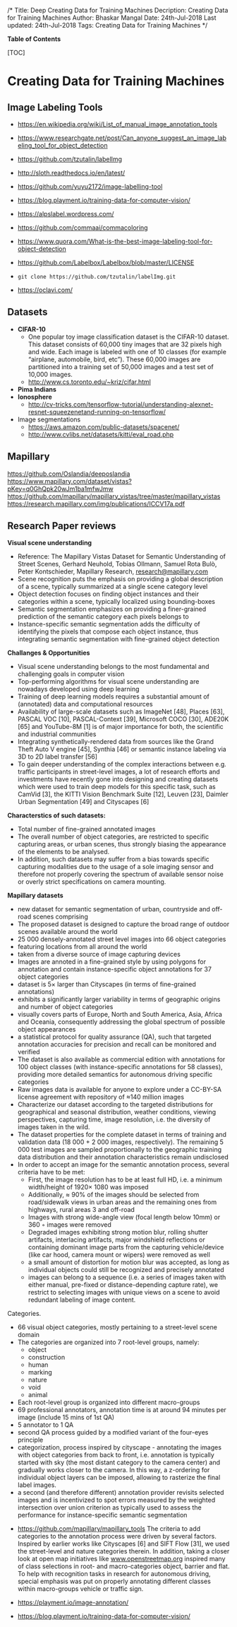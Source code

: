 /*
Title: Deep Creating Data for Training Machines
Decription: Creating Data for Training Machines
Author: Bhaskar Mangal
Date: 24th-Jul-2018
Last updated: 24th-Jul-2018
Tags: Creating Data for Training Machines
*/

**Table of Contents**

[TOC]

# Creating Data for Training Machines

## Image Labeling Tools
* https://en.wikipedia.org/wiki/List_of_manual_image_annotation_tools
* https://www.researchgate.net/post/Can_anyone_suggest_an_image_labeling_tool_for_object_detection
* https://github.com/tzutalin/labelImg
* http://sloth.readthedocs.io/en/latest/
* https://github.com/yuyu2172/image-labelling-tool
* https://blog.playment.io/training-data-for-computer-vision/
* https://alpslabel.wordpress.com/
* https://github.com/commaai/commacoloring
* https://www.quora.com/What-is-the-best-image-labeling-tool-for-object-detection
* https://github.com/Labelbox/Labelbox/blob/master/LICENSE
* `git clone https://github.com/tzutalin/labelImg.git`

* https://oclavi.com/

## Datasets
* **CIFAR-10**
  - One popular toy image classification dataset is the CIFAR-10 dataset. This dataset consists of 60,000 tiny images that are 32 pixels high and wide. Each image is labeled with one of 10 classes (for example “airplane, automobile, bird, etc”). These 60,000 images are partitioned into a training set of 50,000 images and a test set of 10,000 images.
  - http://www.cs.toronto.edu/~kriz/cifar.html
* **Pima Indians**
* **Ionosphere**
  - http://cv-tricks.com/tensorflow-tutorial/understanding-alexnet-resnet-squeezenetand-running-on-tensorflow/
* Image segmentations
  - https://aws.amazon.com/public-datasets/spacenet/
  - http://www.cvlibs.net/datasets/kitti/eval_road.php

## Mapillary
https://github.com/Oslandia/deeposlandia
https://www.mapillary.com/dataset/vistas?pKey=q0GhQpk20wJm1ba1mfwJmw
https://github.com/mapillary/mapillary_vistas/tree/master/mapillary_vistas
https://research.mapillary.com/img/publications/ICCV17a.pdf

## Research Paper reviews
**Visual scene understanding**
* Reference: The Mapillary Vistas Dataset for Semantic Understanding of Street Scenes, Gerhard Neuhold, Tobias Ollmann, Samuel Rota Bulò, Peter Kontschieder, Mapillary Research, research@mapillary.com
* Scene recognition puts the emphasis on providing a global description of a scene, typically summarized at a single scene category level
* Object detection focuses on finding object instances and their categories within a scene, typically localized using bounding-boxes
* Semantic segmentation emphasizes on providing a finer-grained prediction of the semantic category each pixels belongs to
* Instance-specific semantic segmentation adds the difficulty of identifying the pixels that compose each object instance, thus integrating semantic segmentation with fine-grained object detection

**Challanges & Opportunities**
- Visual scene understanding belongs to the most fundamental and challenging goals in computer vision
- Top-performing algorithms for visual scene understanding are nowadays developed using deep learning
- Training of deep learning models requires a substantial amount of (annotated) data and computational resources
- Availability of large-scale datasets such as ImageNet [48], Places [63], PASCAL VOC [10], PASCAL-Context [39], Microsoft COCO [30], ADE20K [65] and YouTube-8M [1] is of major importance for both, the scientific and industrial communities
- Integrating synthetically-rendered data from sources like the Grand Theft Auto V engine [45], Synthia [46] or semantic instance labeling via 3D to 2D label transfer [56]
- To gain deeper understanding of the complex interactions between e.g. traffic participants in street-level images, a lot of research efforts and investments have recently gone into designing and creating datasets which were used to train deep models for this specific task, such as CamVid [3], the KITTI Vision Benchmark Suite [12], Leuven [23], Daimler Urban Segmentation [49] and Cityscapes [6]

**Characterstics of such datasets:**
- Total number of fine-grained annotated images
- The overall number of object categories, are restricted to specific capturing areas, or urban scenes, thus strongly biasing the appearance of the elements to be analysed.
- In addition, such datasets may suffer from a bias towards specific capturing modalities due to the usage of a sole imaging sensor and therefore not properly covering the spectrum of available sensor noise or overly strict specifications on camera mounting.

**Mapillary datasets**
- new dataset for semantic segmentation of urban, countryside and off-road scenes comprising
- The proposed dataset is designed to capture the broad range of outdoor scenes available around the world
- 25 000 densely-annotated street level images into 66 object categories
- featuring locations from all around the world
- taken from a diverse source of image capturing devices
- Images are annoted in a fine-grained style by using polygons for annotation and contain instance-specific object annotations for 37 object categories
- dataset is 5× larger than Cityscapes (in terms of fine-grained annotations)
- exhibits a significantly larger variability in terms of geographic origins and number of object categories
- visually covers parts of Europe, North and South America, Asia, Africa and Oceania, consequently addressing the global spectrum of possible object appearances
- a statistical protocol for quality assurance (QA), such that targeted annotation accuracies for precision and recall can be monitored and verified
- The dataset is also available as commercial edition with annotations for 100 object classes (with instance-specific annotations for 58 classes), providing more detailed semantics for autonomous driving specific categories
- Raw images data is available for anyone to explore under a CC-BY-SA license agreement with repository of ≈140 million images
- Characterize our dataset according to the targeted distributions for geographical and seasonal distribution, weather conditions, viewing perspectives, capturing time, image resolution, i.e. the diversity of images taken in the wild.
- The dataset properties for the complete dataset in terms of training and validation data (18 000 + 2 000 images, respectively). The remaining 5 000 test images are sampled proportionally to the geographic training data distribution and their annotation characteristics remain undisclosed
- In order to accept an image for the semantic annotation process, several criteria have to be met:
  - First, the image resolution has to be at least full HD, i.e. a minimum width/height of 1920× 1080 was imposed
  - Additionally, ≈ 90% of the images should be selected from road/sidewalk views in urban areas and the remaining ones from highways, rural areas 3 and off-road
  - Images with strong wide-angle view (focal length below 10mm) or 360 ◦ images were removed
  - Degraded images exhibiting strong motion blur, rolling shutter artifacts, interlacing artifacts, major windshield reflections or containing dominant image parts from the capturing vehicle/device (like car hood, camera mount or wipers) were removed as well
  - a small amount of distortion for motion blur was accepted, as long as individual objects could still be recognized and precisely annotated
  - images can belong to a sequence (i.e. a series of images taken with either manual, pre-fixed or distance-depending capture rate), we restrict to selecting images with unique views on a scene to avoid redundant labeling of image content.

Categories.
- 66 visual object categories, mostly pertaining to a street-level scene domain
- The categories are organized into 7 root-level groups, namely:
  * object
  * construction
  * human
  * marking
  * nature
  * void
  * animal
- Each root-level group is organized into different macro-groups
- 69 professional annotators, annotation time is at around 94 minutes per image (include 15 mins of 1st QA)
- 5 annotator to 1 QA
- second QA process guided by a modified variant of the four-eyes principle
- categorization, process inspired by cityscape - annotating the images with object categories from back to front, i.e. annotation is typically started with sky (the most distant category to the camera center) and gradually works closer to the camera. In this way, a z-ordering for individual object layers can be imposed, allowing to rasterize the final label images.
- a second (and therefore different) annotation provider revisits selected images and is incentivized to spot errors measured by the weighted intersection over union criterion as typically used to assess the performance for instance-specific semantic segmentation

* https://github.com/mapillary/mapillary_tools
The criteria to add categories to the annotation process were driven by several factors. Inspired by earlier works like Cityscapes [6] and SIFT Flow [31], we used the street-level and nature categories therein. In addition, taking a closer look at open map initiatives like www.openstreetmap.org inspired many of class selections in root- and macro-categories object, barrier and flat. To help with recognition tasks in research for autonomous driving, special emphasis was put on properly annotating different classes within macro-groups vehicle or traffic sign.

* https://playment.io/image-annotation/
* https://blog.playment.io/training-data-for-computer-vision/

